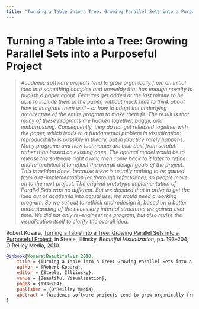 ```yaml
---
title: "Turning a Table into a Tree: Growing Parallel Sets into a Purposeful Project"
---
```


# Turning a Table into a Tree: Growing Parallel Sets into a Purposeful Project

> _Academic software projects tend to grow organically from an initial idea into something complex and unwieldy that has enough novelty to publish a paper about. Features get added at the last minute to be able to include them in the paper, without much time to think about how to integrate them well – or how to adapt the underlying architecture of the entire program to make them fit. The result is that many of these programs are hacked together, buggy, and embarrassing. Consequently, they do not get released together with the paper, which leads to a fundamental problem in visualization: reproducibility is possible in theory, but in practice rarely happens. Many programs and new techniques are also built from scratch rather than based on existing ones. The optimal model would be to release the software right away, then come back to it later to refine and re-architect it to reflect the overall design goals of the project. This is seldom done, because there is usually nothing to be gained from a re-implementation (or thorough refactoring), so people move on to the next project. The original prototype implementation of Parallel Sets was no different. But we decided that in order to get the idea out of academia into actual use, we would need a working program. So we set out to rethink and redesign it, based on a better understanding of the necessary internal structures we gained over time. We did not only re-engineer the program, but also revise the visualization itself to clarify the overall idea._

Robert Kosara, <a href="https://media.eagereyes.org/papers/2010/Kosara-BeautifulVis-2010.pdf" target="_blank">Turning a Table into a Tree: Growing Parallel Sets into a Purposeful Project</a>, in Steele, Illiinsky, _Beautiful Visualization_, pp. 193–204, O'Reilley Media, 2010.


```bibtex
@inbook{Kosara:BeautifulVis:2010,
	title = {Turning a Table into a Tree: Growing Parallel Sets into a Purposeful Project},
	author = {Robert Kosara},
	editor = {Steele, Illiinsky},
	venue = {Beautiful Visualization},
	pages = {193–204},
	publisher = {O'Reilley Media},
	abstract = {Academic software projects tend to grow organically from an initial idea into something complex and unwieldy that has enough novelty to publish a paper about. Features get added at the last minute to be able to include them in the paper, without much time to think about how to integrate them well – or how to adapt the underlying architecture of the entire program to make them fit. The result is that many of these programs are hacked together, buggy, and embarrassing. Consequently, they do not get released together with the paper, which leads to a fundamental problem in visualization: reproducibility is possible in theory, but in practice rarely happens. Many programs and new techniques are also built from scratch rather than based on existing ones. The optimal model would be to release the software right away, then come back to it later to refine and re-architect it to reflect the overall design goals of the project. This is seldom done, because there is usually nothing to be gained from a re-implementation (or thorough refactoring), so people move on to the next project. The original prototype implementation of Parallel Sets was no different. But we decided that in order to get the idea out of academia into actual use, we would need a working program. So we set out to rethink and redesign it, based on a better understanding of the necessary internal structures we gained over time. We did not only re-engineer the program, but also revise the visualization itself to clarify the overall idea.},
}
```

